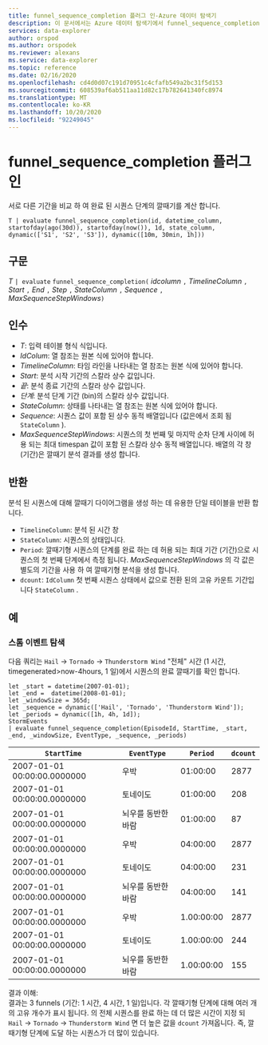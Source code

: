 ```yaml
---
title: funnel_sequence_completion 플러그 인-Azure 데이터 탐색기
description: 이 문서에서는 Azure 데이터 탐색기에서 funnel_sequence_completion 플러그 인을 설명 합니다.
services: data-explorer
author: orspod
ms.author: orspodek
ms.reviewer: alexans
ms.service: data-explorer
ms.topic: reference
ms.date: 02/16/2020
ms.openlocfilehash: cd4d0d07c191d70951c4cfafb549a2bc31f5d153
ms.sourcegitcommit: 608539af6ab511aa11d82c17b782641340fc8974
ms.translationtype: MT
ms.contentlocale: ko-KR
ms.lasthandoff: 10/20/2020
ms.locfileid: "92249045"
---
```

# <a name="funnel_sequence_completion-plugin"></a>funnel_sequence_completion 플러그 인

서로 다른 기간을 비교 하 여 완료 된 시퀀스 단계의 깔때기를 계산 합니다.

```kusto
T | evaluate funnel_sequence_completion(id, datetime_column, startofday(ago(30d)), startofday(now()), 1d, state_column, dynamic(['S1', 'S2', 'S3']), dynamic([10m, 30min, 1h]))
```

## <a name="syntax"></a>구문

*T* `| evaluate` `funnel_sequence_completion(` *idcolumn* `,` *TimelineColumn* `,` *Start* `,` *End* `,` *Step* `,` *StateColumn* `,` *Sequence* `,` *MaxSequenceStepWindows*`)`

## <a name="arguments"></a>인수

* *T*: 입력 테이블 형식 식입니다.
* *IdColum*: 열 참조는 원본 식에 있어야 합니다.
* *TimelineColumn*: 타임 라인을 나타내는 열 참조는 원본 식에 있어야 합니다.
* *Start*: 분석 시작 기간의 스칼라 상수 값입니다.
* *끝*: 분석 종료 기간의 스칼라 상수 값입니다.
* *단계*: 분석 단계 기간 (bin)의 스칼라 상수 값입니다.
* *StateColumn*: 상태를 나타내는 열 참조는 원본 식에 있어야 합니다.
* *Sequence*: 시퀀스 값이 포함 된 상수 동적 배열입니다 (값은에서 조회 됨 `StateColumn` ).
* *MaxSequenceStepWindows*: 시퀀스의 첫 번째 및 마지막 순차 단계 사이에 허용 되는 최대 timespan 값이 포함 된 스칼라 상수 동적 배열입니다. 배열의 각 창 (기간)은 깔때기 분석 결과를 생성 합니다.

## <a name="returns"></a>반환

분석 된 시퀀스에 대해 깔때기 다이어그램을 생성 하는 데 유용한 단일 테이블을 반환 합니다.

* `TimelineColumn`: 분석 된 시간 창
* `StateColumn`: 시퀀스의 상태입니다.
* `Period`: 깔때기형 시퀀스의 단계를 완료 하는 데 허용 되는 최대 기간 (기간)으로 시퀀스의 첫 번째 단계에서 측정 됩니다. *MaxSequenceStepWindows* 의 각 값은 별도의 기간을 사용 하 여 깔때기형 분석을 생성 합니다. 
* `dcount`: `IdColumn` 첫 번째 시퀀스 상태에서 값으로 전환 된의 고유 카운트 기간입니다 `StateColumn` .

## <a name="examples"></a>예

### <a name="exploring-storm-events"></a>스톰 이벤트 탐색 

다음 쿼리는 `Hail`  ->  `Tornado`  ->  `Thunderstorm Wind` "전체" 시간 (1 시간, timegenerated>now-4hours, 1 일)에서 시퀀스의 완료 깔때기를 확인 합니다. 

<!-- csl: https://help.kusto.windows.net:443/Samples -->
```kusto
let _start = datetime(2007-01-01);
let _end =  datetime(2008-01-01);
let _windowSize = 365d;
let _sequence = dynamic(['Hail', 'Tornado', 'Thunderstorm Wind']);
let _periods = dynamic([1h, 4h, 1d]);
StormEvents
| evaluate funnel_sequence_completion(EpisodeId, StartTime, _start, _end, _windowSize, EventType, _sequence, _periods) 
```

|`StartTime`|`EventType`|`Period`|`dcount`|
|---|---|---|---|
|2007-01-01 00:00:00.0000000|우박|01:00:00|2877|
|2007-01-01 00:00:00.0000000|토네이도|01:00:00|208|
|2007-01-01 00:00:00.0000000|뇌우를 동반한 바람|01:00:00|87|
|2007-01-01 00:00:00.0000000|우박|04:00:00|2877|
|2007-01-01 00:00:00.0000000|토네이도|04:00:00|231|
|2007-01-01 00:00:00.0000000|뇌우를 동반한 바람|04:00:00|141|
|2007-01-01 00:00:00.0000000|우박|1.00:00:00|2877|
|2007-01-01 00:00:00.0000000|토네이도|1.00:00:00|244|
|2007-01-01 00:00:00.0000000|뇌우를 동반한 바람|1.00:00:00|155|

결과 이해:  
결과는 3 funnels (기간: 1 시간, 4 시간, 1 일)입니다. 각 깔때기형 단계에 대해 여러 개의 고유 개수가 표시 됩니다. 의 전체 시퀀스를 완료 하는 데 더 많은 시간이 지정 되 `Hail`  ->  `Tornado`  ->  `Thunderstorm Wind` 면 더 높은 값을 `dcount` 가져옵니다. 즉, 깔때기형 단계에 도달 하는 시퀀스가 더 많이 있습니다.
